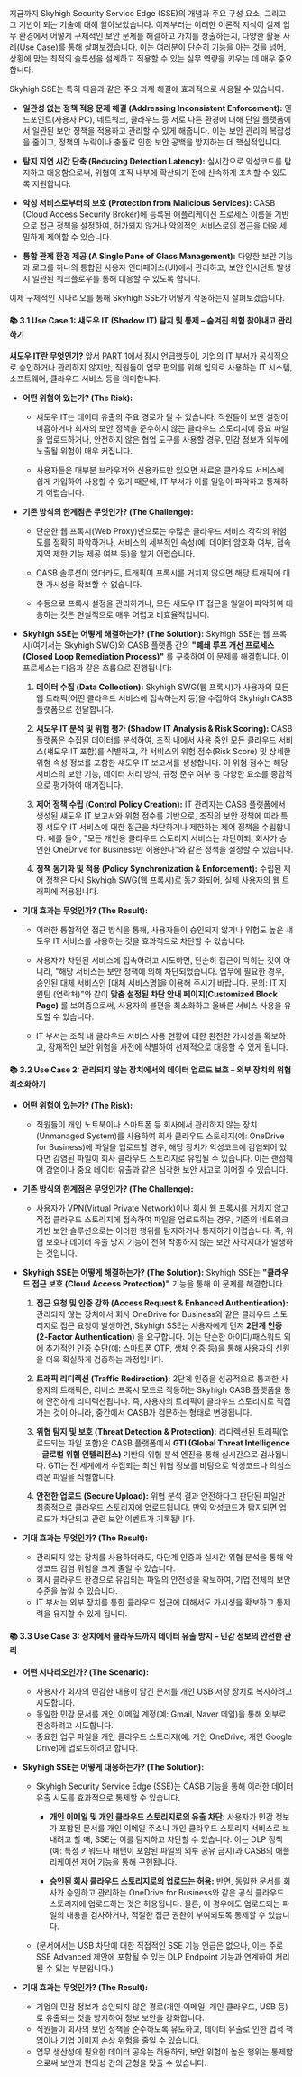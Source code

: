 지금까지 Skyhigh Security Service Edge (SSE)의 개념과 주요 구성 요소, 그리고 그 기반이 되는 기술에 대해 알아보았습니다. 이제부터는 이러한 이론적 지식이 실제 업무 환경에서 어떻게 구체적인 보안 문제를 해결하고 가치를 창출하는지, 다양한 활용 사례(Use Case)를 통해 살펴보겠습니다. 이는 여러분이 단순히 기능을 아는 것을 넘어, 상황에 맞는 최적의 솔루션을 설계하고 적용할 수 있는 실무 역량을 키우는 데 매우 중요합니다.

Skyhigh SSE는 특히 다음과 같은 주요 과제 해결에 효과적으로 사용될 수 있습니다.

- **일관성 없는 정책 적용 문제 해결 (Addressing Inconsistent Enforcement):** 엔드포인트(사용자 PC), 네트워크, 클라우드 등 서로 다른 환경에 대해 단일 플랫폼에서 일관된 보안 정책을 적용하고 관리할 수 있게 해줍니다. 이는 보안 관리의 복잡성을 줄이고, 정책의 누락이나 충돌로 인한 보안 공백을 방지하는 데 핵심적입니다.
    
- **탐지 지연 시간 단축 (Reducing Detection Latency):** 실시간으로 악성코드를 탐지하고 대응함으로써, 위협이 조직 내부에 확산되기 전에 신속하게 조치할 수 있도록 지원합니다.
    
- **악성 서비스로부터의 보호 (Protection from Malicious Services):** CASB (Cloud Access Security Broker)에 등록된 애플리케이션 프로세스 이름을 기반으로 접근 정책을 설정하여, 허가되지 않거나 악의적인 서비스로의 접근을 더욱 세밀하게 제어할 수 있습니다.
    
- **통합 관제 환경 제공 (A Single Pane of Glass Management):** 다양한 보안 기능과 로그를 하나의 통합된 사용자 인터페이스(UI)에서 관리하고, 보안 인시던트 발생 시 일관된 워크플로우를 통해 대응할 수 있도록 합니다.
    

이제 구체적인 시나리오를 통해 Skyhigh SSE가 어떻게 작동하는지 살펴보겠습니다.

#### 📚 3.1 Use Case 1: 섀도우 IT (Shadow IT) 탐지 및 통제 – 숨겨진 위험 찾아내고 관리하기

**섀도우 IT란 무엇인가?** 앞서 PART 1에서 잠시 언급했듯이, 기업의 IT 부서가 공식적으로 승인하거나 관리하지 않지만, 직원들이 업무 편의를 위해 임의로 사용하는 IT 시스템, 소프트웨어, 클라우드 서비스 등을 의미합니다.

- **어떤 위험이 있는가? (The Risk):**
    
    - 섀도우 IT는 데이터 유출의 주요 경로가 될 수 있습니다. 직원들이 보안 설정이 미흡하거나 회사의 보안 정책을 준수하지 않는 클라우드 스토리지에 중요 파일을 업로드하거나, 안전하지 않은 협업 도구를 사용할 경우, 민감 정보가 외부에 노출될 위험이 매우 커집니다.
        
    - 사용자들은 대부분 브라우저와 신용카드만 있으면 새로운 클라우드 서비스에 쉽게 가입하여 사용할 수 있기 때문에, IT 부서가 이를 일일이 파악하고 통제하기 어렵습니다.
        
- **기존 방식의 한계점은 무엇인가? (The Challenge):**
    
    - 단순한 웹 프록시(Web Proxy)만으로는 수많은 클라우드 서비스 각각의 위험도를 정확히 파악하거나, 서비스의 세부적인 속성(예: 데이터 암호화 여부, 접속 지역 제한 기능 제공 여부 등)을 알기 어렵습니다.
        
    - CASB 솔루션이 있더라도, 트래픽이 프록시를 거치지 않으면 해당 트래픽에 대한 가시성을 확보할 수 없습니다.
        
    - 수동으로 프록시 설정을 관리하거나, 모든 섀도우 IT 접근을 일일이 파악하여 대응하는 것은 현실적으로 매우 어렵고 비효율적입니다.
        
- **Skyhigh SSE는 어떻게 해결하는가? (The Solution):** Skyhigh SSE는 웹 프록시(여기서는 Skyhigh SWG)와 CASB 플랫폼 간의 **"폐쇄 루프 개선 프로세스 (Closed Loop Remediation Process)"** 를 구축하여 이 문제를 해결합니다. 이 프로세스는 다음과 같은 흐름으로 진행됩니다:
    
    1. **데이터 수집 (Data Collection):** Skyhigh SWG(웹 프록시)가 사용자의 모든 웹 트래픽(어떤 클라우드 서비스에 접속하는지 등)을 수집하여 Skyhigh CASB 플랫폼으로 전달합니다.
        
    2. **섀도우 IT 분석 및 위험 평가 (Shadow IT Analysis & Risk Scoring):** CASB 플랫폼은 수집된 데이터를 분석하여, 조직 내에서 사용 중인 모든 클라우드 서비스(섀도우 IT 포함)를 식별하고, 각 서비스의 위험 점수(Risk Score) 및 상세한 위험 속성 정보를 포함한 섀도우 IT 보고서를 생성합니다. 이 위험 점수는 해당 서비스의 보안 기능, 데이터 처리 방식, 규정 준수 여부 등 다양한 요소를 종합적으로 평가하여 매겨집니다.
        
    3. **제어 정책 수립 (Control Policy Creation):** IT 관리자는 CASB 플랫폼에서 생성된 섀도우 IT 보고서와 위험 점수를 기반으로, 조직의 보안 정책에 따라 특정 섀도우 IT 서비스에 대한 접근을 차단하거나 제한하는 제어 정책을 수립합니다. 예를 들어, "모든 개인용 클라우드 스토리지 서비스는 차단하되, 회사가 승인한 OneDrive for Business만 허용한다"와 같은 정책을 설정할 수 있습니다.
        
    4. **정책 동기화 및 적용 (Policy Synchronization & Enforcement):** 수립된 제어 정책은 다시 Skyhigh SWG(웹 프록시)로 동기화되어, 실제 사용자의 웹 트래픽에 적용됩니다.
        
- **기대 효과는 무엇인가? (The Result):**
    
    - 이러한 통합적인 접근 방식을 통해, 사용자들이 승인되지 않거나 위험도 높은 섀도우 IT 서비스를 사용하는 것을 효과적으로 차단할 수 있습니다.
        
    - 사용자가 차단된 서비스에 접속하려고 시도하면, 단순히 접근이 막히는 것이 아니라, "해당 서비스는 보안 정책에 의해 차단되었습니다. 업무에 필요한 경우, 승인된 대체 서비스인 [대체 서비스명]을 이용해 주시기 바랍니다. 문의: IT 지원팀 (연락처)"와 같이 **맞춤 설정된 차단 안내 페이지(Customized Block Page)** 를 보여줌으로써, 사용자의 불편을 최소화하고 올바른 서비스 사용을 유도할 수 있습니다.
        
    - IT 부서는 조직 내 클라우드 서비스 사용 현황에 대한 완전한 가시성을 확보하고, 잠재적인 보안 위험을 사전에 식별하여 선제적으로 대응할 수 있게 됩니다.

#### 📚 3.2 Use Case 2: 관리되지 않는 장치에서의 데이터 업로드 보호 – 외부 장치의 위협 최소화하기

- **어떤 위험이 있는가? (The Risk):**
    
    - 직원들이 개인 노트북이나 스마트폰 등 회사에서 관리하지 않는 장치(Unmanaged System)를 사용하여 회사 클라우드 스토리지(예: OneDrive for Business)에 파일을 업로드할 경우, 해당 장치가 악성코드에 감염되어 있다면 감염된 파일이 회사 클라우드 스토리지로 유입될 수 있습니다. 이는 랜섬웨어 감염이나 중요 데이터 유출과 같은 심각한 보안 사고로 이어질 수 있습니다.
        
- **기존 방식의 한계점은 무엇인가? (The Challenge):**
    
    - 사용자가 VPN(Virtual Private Network)이나 회사 웹 프록시를 거치지 않고 직접 클라우드 스토리지에 접속하여 파일을 업로드하는 경우, 기존의 네트워크 기반 보안 솔루션으로는 이러한 행위를 탐지하거나 통제하기 어렵습니다. 즉, 위협 보호나 데이터 유출 방지 기능이 전혀 작동하지 않는 보안 사각지대가 발생하는 것입니다.
        
- **Skyhigh SSE는 어떻게 해결하는가? (The Solution):** Skyhigh SSE는 **"클라우드 접근 보호 (Cloud Access Protection)"** 기능을 통해 이 문제를 해결합니다.
    
    1. **접근 요청 및 인증 강화 (Access Request & Enhanced Authentication):** 관리되지 않는 장치에서 회사 OneDrive for Business와 같은 클라우드 스토리지로 접근 요청이 발생하면, Skyhigh SSE는 사용자에게 먼저 **2단계 인증(2-Factor Authentication)** 을 요구합니다. 이는 단순한 아이디/패스워드 외에 추가적인 인증 수단(예: 스마트폰 OTP, 생체 인증 등)을 통해 사용자의 신원을 더욱 확실하게 검증하는 과정입니다.
        
    2. **트래픽 리디렉션 (Traffic Redirection):** 2단계 인증을 성공적으로 통과한 사용자의 트래픽은, 리버스 프록시 모드로 작동하는 Skyhigh CASB 플랫폼을 통해 안전하게 리디렉션됩니다. 즉, 사용자의 트래픽이 클라우드 스토리지로 직접 가는 것이 아니라, 중간에서 CASB가 검문하는 형태로 변경됩니다.
        
    3. **위협 탐지 및 보호 (Threat Detection & Protection):** 리디렉션된 트래픽(업로드되는 파일 포함)은 CASB 플랫폼에서 **GTI (Global Threat Intelligence - 글로벌 위협 인텔리전스)** 기반의 위협 분석 엔진을 통해 실시간으로 검사됩니다. GTI는 전 세계에서 수집되는 최신 위협 정보를 바탕으로 악성코드나 의심스러운 파일을 식별합니다.
        
    4. **안전한 업로드 (Secure Upload):** 위협 분석 결과 안전하다고 판단된 파일만 최종적으로 클라우드 스토리지에 업로드됩니다. 만약 악성코드가 탐지되면 업로드가 차단되고 관련 보안 이벤트가 기록됩니다.
        
- **기대 효과는 무엇인가? (The Result):**
    
    - 관리되지 않는 장치를 사용하더라도, 다단계 인증과 실시간 위협 분석을 통해 악성코드 감염 위험을 크게 줄일 수 있습니다.
    - 회사 클라우드 환경으로 유입되는 파일의 안전성을 확보하여, 기업 전체의 보안 수준을 높일 수 있습니다.
    - IT 부서는 외부 장치를 통한 클라우드 접근에 대해서도 가시성을 확보하고 통제력을 유지할 수 있게 됩니다.

#### 📚 3.3 Use Case 3: 장치에서 클라우드까지 데이터 유출 방지 – 민감 정보의 안전한 관리

- **어떤 시나리오인가? (The Scenario):**
    
    - 사용자가 회사의 민감한 내용이 담긴 문서를 개인 USB 저장 장치로 복사하려고 시도합니다.
    - 동일한 민감 문서를 개인 이메일 계정(예: Gmail, Naver 메일)을 통해 외부로 전송하려고 시도합니다.
    - 중요한 업무 파일을 개인 클라우드 스토리지(예: 개인 OneDrive, 개인 Google Drive)에 업로드하려고 합니다.
- **Skyhigh SSE는 어떻게 대응하는가? (The Solution):**
    
    - Skyhigh Security Service Edge (SSE)는 CASB 기능을 통해 이러한 데이터 유출 시도를 효과적으로 통제할 수 있습니다.
        
        - **개인 이메일 및 개인 클라우드 스토리지로의 유출 차단:** 사용자가 민감 정보가 포함된 문서를 개인 이메일 주소나 개인 클라우드 스토리지 서비스로 보내려고 할 때, SSE는 이를 탐지하고 차단할 수 있습니다. 이는 DLP 정책(예: 특정 키워드나 패턴이 포함된 파일의 외부 공유 금지)과 CASB의 애플리케이션 제어 기능을 통해 구현됩니다.
            
        - **승인된 회사 클라우드 스토리지로의 업로드는 허용:** 반면, 동일한 문서를 회사가 승인하고 관리하는 OneDrive for Business와 같은 공식 클라우드 스토리지에 업로드하는 것은 허용됩니다. 물론, 이 경우에도 업로드되는 파일의 내용을 검사하거나, 적절한 접근 권한이 부여되도록 통제할 수 있습니다.
            
    - (문서에서는 USB 차단에 대한 직접적인 SSE 기능 언급은 없으나, 이는 주로 SSE Advanced 제안에 포함될 수 있는 DLP Endpoint 기능과 연계하여 처리될 수 있는 부분입니다.)
- **기대 효과는 무엇인가? (The Result):**
    
    - 기업의 민감 정보가 승인되지 않은 경로(개인 이메일, 개인 클라우드, USB 등)로 유출되는 것을 방지하여 정보 보안을 강화합니다.
    - 직원들이 회사의 보안 정책을 준수하도록 유도하고, 데이터 유출로 인한 법적 책임이나 기업 이미지 손상 위험을 줄일 수 있습니다.
    - 업무 생산성에 필요한 데이터 공유는 허용하되, 보안 위험이 높은 행위는 통제함으로써 보안과 편의성 간의 균형을 맞출 수 있습니다.